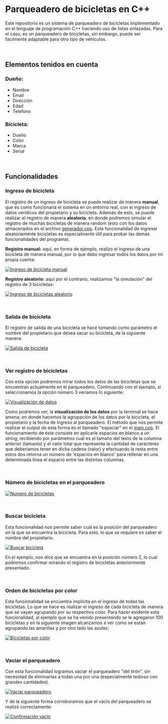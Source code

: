 # Parqueadero de bicicletas en C++
Este repositorio es un sistema de parqueadero de bicicletas implementado en el lenguaje de programación C++ haciendo uso de listas enlazadas. Para el caso, es un parqueadero de bicicletas, sin embargo, puede ser facilmente adaptable para otro tipo de vehículos.

&nbsp;

## Elementos tenidos en cuenta
### Dueño:
- Nombre
- Email
- Dirección
- Edad
- Telefono

### Bicicleta:
- Dueño
- Color
- Marca
- Serial

&nbsp;

## Funcionalidades
### Ingreso de bicicleta
El registro de un ingreso de bicicleta se puede realizar de manera **manual**, que es como funcionaría el sistema en un entorno real, con el ingreso de datos verídicos del propietario y su bicicleta. Además de esto, se puede realizar el registro de manera **aleatoria**, en donde podremos simular el registro de muchas bicicletas de manera random (esto con los datos almacenados en el archivo [generador.cpp](https://github.com/andrescaro16/Parqueadero-Bicicletas-Cplusplus/blob/main/generador.cpp "generador.cpp"). Esta funcionalidad de ingresar aleatoriamente bicicletas es especialmente útil para probar las demás funcionalidades del programa).

**Registro manual:** aquí, en forma de ejemplo, realizo el ingreso de una bicicleta de manera manual, por lo que debo ingresar todos los datos por mi propia cuenta:

[![Ingreso de bicicleta manual](https://i.ibb.co/hZkbL8d/Img1.png "Ingreso de bicicleta manual")](https://i.ibb.co/hZkbL8d/Img1.png "Ingreso de bicicleta manual")

**Registro aleatorio:** aquí por el contrario, realizamos "la simulación" del registro de 3 bicicletas:

[![Ingreso de bicicletas aleatorio](https://i.ibb.co/hB8Gn1h/Img2.png "Ingreso de bicicletas aleatorio")](https://i.ibb.co/hB8Gn1h/Img2.png "Ingreso de bicicletas aleatorio")

&nbsp;

### Salida de bicicleta
El registro de salida de una bicicleta se hace tomando como parámetro el nombre del propietario que desea sacar su bicicleta, de la siguiente manera:

[![Salida de bicicleta](https://i.ibb.co/KmDfWns/Img3.png "Salida de bicicleta")](https://i.ibb.co/KmDfWns/Img3.png "Salida de bicicleta")

&nbsp;

### Ver registro de bicicletas
Con esta opción podremos mirar todos los datos de las bicicletas que se encuentran actualmente en el parqueadero.
Continuando con el ejemplo, si seleccionamos la opción número 3 veríamos lo siguiente:

[![Visualización de datos](https://i.ibb.co/6BHqfrS/Img4.png "Visualización de datos")](https://i.ibb.co/6BHqfrS/Img4.png "Visualización de datos")

Como podremos ver, la **visualización de los datos** por la terminal se hace amena; en donde hacemos la agrupación de los datos por la bicicleta, el propietario y la fecha de ingreso al parqueadero.
El método que nos permite realizar el output de esta forma es el llamado "espaciar" en el [main.cpp](https://github.com/andrescaro16/Parqueadero-Bicicletas-Cplusplus/blob/main/main.cpp "main.cpp"). El funcionamiento de éste consiste en aplicarle espacios en blanco a un string; recibiendo por parámetros cuál es el tamaño del texto de la columna anterior (tamanio) y el valor total que representa la cantidad de carácteres que deberíamos tener en dicha cadena (valor) y efectuando la resta entre estos dos retorna un número de 'espacios en blanco' para rellenar en una determinada línea el espacio entre las distintas columnas.

&nbsp;

### Número de bicicletas en el parqueadero

[![Numero de bicicletas](https://i.ibb.co/tMnKxpD/Img5.png "Numero de bicicletas")](https://i.ibb.co/tMnKxpD/Img5.png "Numero de bicicletas")

&nbsp;

### Buscar bicicleta
Esta funcionalidad nos permite saber cuál es la posición del parqueadero en la que se encuentra la bicicleta. Para esto, lo que se requiere es saber el nombre del propietario.

[![Buscar bicicleta](https://i.ibb.co/YhZB1xZ/Img6.png "Buscar bicicleta")](https://i.ibb.co/YhZB1xZ/Img6.png "Buscar bicicleta")

En el ejemplo, nos dice que se encuentra en la posición número 2, lo cual podremos confirmar mirando el registro de bicicletas anteriormente presentado.

&nbsp;

### Orden de bicicletas por color
Esta funcionalidad se encuentra implícita en el ingreso de todas las bicicletas. Lo que se hace es realizar el ingreso de cada bicicleta de manera que se vayan agrupando por su respectivo color. Para hacer evidente esta funcionalidad, al ejemplo que se ha venido presentando se le agregaron 100 bicicletas y en la siguiente imagen alcanzamos a ver como se están agrupando las amarillas y por otro lado las azules:

[![Bicicletas por color](https://i.ibb.co/t4FbGsq/Img7.png "Bicicletas por color")](https://i.ibb.co/t4FbGsq/Img7.png "Bicicletas por color")

&nbsp;

### Vaciar el parqueadero
Con esta funcionalidad logramos vaciar el parqueadero "del tirón", sin necesidad de eliminarlas a todas una por una (especialmente tedioso con grandes cantidades).

[![Vaciar parqueadero](https://i.ibb.co/LZj5M2r/Img8.png "Vaciar parqueadero")](https://i.ibb.co/LZj5M2r/Img8.png "Vaciar parqueadero")

Y de la siguiente forma corroboramos que el vacío del parqueadero se realizó correctamente:

[![Confirmación vacío](https://i.ibb.co/RycrWr7/Img9.png "Confirmación vacío")](https://i.ibb.co/RycrWr7/Img9.png "Confirmación vacío")